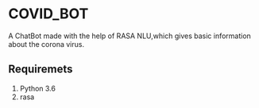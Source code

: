 # COVID_BOT
A ChatBot made with the help of RASA NLU,which gives basic information about the corona virus.
## Requiremets
1. Python 3.6
2. rasa 

